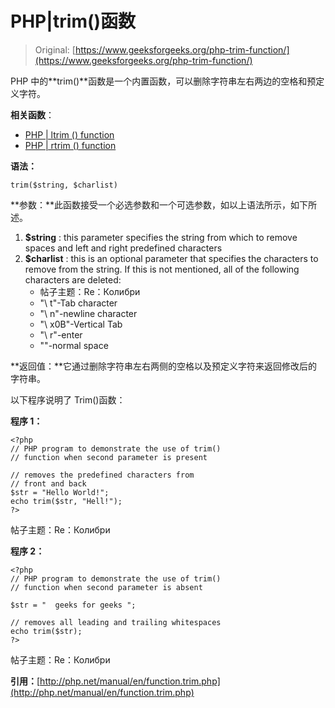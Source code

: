 # PHP|trim()函数

> Original: [https://www.geeksforgeeks.org/php-trim-function/](https://www.geeksforgeeks.org/php-trim-function/)

PHP 中的**trim()**函数是一个内置函数，可以删除字符串左右两边的空格和预定义字符。

**相关函数**：

*   [PHP | ltrim () function](https://www.geeksforgeeks.org/php-ltrim-function/)
*   [PHP | rtrim () function](https://www.geeksforgeeks.org/php-rtrim-function/)

**语法：**

```
trim($string, $charlist)

```

**参数：**此函数接受一个必选参数和一个可选参数，如以上语法所示，如下所述。

1.  **$string** : this parameter specifies the string from which to remove spaces and left and right predefined characters
2.  **$charlist** : this is an optional parameter that specifies the characters to remove from the string. If this is not mentioned, all of the following characters are deleted:
    *   帖子主题：Re：Колибри
    *   "\ t"-Tab character
    *   "\ n"-newline character
    *   "\ x0B"-Vertical Tab
    *   "\ r"-enter
    *   ""-normal space

**返回值：**它通过删除字符串左右两侧的空格以及预定义字符来返回修改后的字符串。

以下程序说明了 Trim()函数：

**程序 1：**

```
<?php
// PHP program to demonstrate the use of trim() 
// function when second parameter is present

// removes the predefined characters from 
// front and back 
$str = "Hello World!";
echo trim($str, "Hell!");
?>
```

帖子主题：Re：Колибри

**程序 2：**

```
<?php
// PHP program to demonstrate the use of trim() 
// function when second parameter is absent

$str = "  geeks for geeks ";

// removes all leading and trailing whitespaces 
echo trim($str);
?>
```

帖子主题：Re：Колибри

**引用：**[http://php.net/manual/en/function.trim.php](http://php.net/manual/en/function.trim.php)